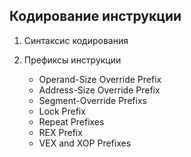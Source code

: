 ## Кодирование инструкции

1. Синтаксис кодирования

2. Префиксы инструкции
   - Operand-Size Override Prefix
   - Address-Size Override Prefix
   - Segment-Override Prefixs
   - Lock Prefix
   - Repeat Prefixes
   - REX Prefix
   - VEX and XOP Prefixes
